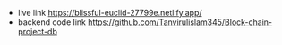 * live link https://blissful-euclid-27799e.netlify.app/
* backend code link https://github.com/Tanvirulislam345/Block-chain-project-db
